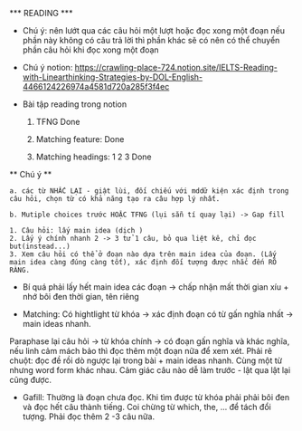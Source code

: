*** READING ***

* Chú ý: nên lướt qua các câu hỏi một lượt hoặc đọc xong một đoạn nếu phần này không có câu trả lời thì phần khác sẽ có nên có thể chuyển phần câu hỏi khi đọc xong một đoạn

* Chú ý notion: https://crawling-place-724.notion.site/IELTS-Reading-with-Linearthinking-Strategies-by-DOL-English-4466124226974a4581d720a285f3f4ec

* Bài tập reading trong notion

	1. TFNG Done

	2. Matching feature: Done

	3. Matching headings: 1 2 3 Done

** Chú ý **

	a. các từ NHẮC LẠI - giật lùi, đối chiếu với mddữ kiện xác định trong câu hỏi, chọn từ có khả năng tạo ra câu hợp lý nhất.
 
	b. Mutiple choices trước HOẶC TFNG (lụi sẵn tí quay lại) -> Gap fill

	1. Câu hỏi: lấy main idea (dịch )
	2. Lấy ý chính nhanh 2 -> 3 tử 1 câu, bỏ qua liệt kê, chỉ đọc but(instead...)
	3. Xem câu hỏi có thể ở đoạn nào dựa trên main idea của đoạn. (Lấy main idea càng đúng càng tốt), xác định đối tượng được nhắc đến RÕ RÀNG.

* Bí quá phải lấy hết main idea các đoạn -> chấp nhận mất thời gian xíu + nhớ bôi đen thời gian, tên riêng

* Matching: Có hightlight  từ khóa -> xác định đoạn có từ gấn nghĩa nhất -> main ideas nhanh. 

Paraphase lại câu hỏi -> từ khóa chính -> có đoạn gấn nghĩa và khác nghĩa, nếu linh cảm mách bảo thì đọc thêm một đoạn nữa để xem xét.
Phải rê chuột: đọc đề rồi dò ngược lại trong bài + main ideas nhanh.
Cùng một từ nhưng word form khác nhau.
Cảm giác câu nào dễ làm trước - lật qua lật lại cũng được.

* Gafill: Thường là đoạn chưa đọc. Khi tìm được từ khóa phải phải bôi đen và đọc hết câu thành tiếng. Coi chừng từ which, the, ... để tách đổi tượng. Phải đọc thêm 2 -3 câu nữa.

